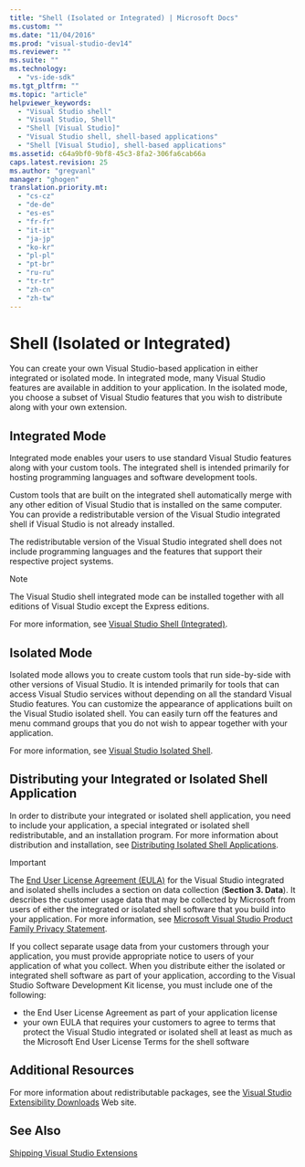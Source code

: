 ```yaml
---
title: "Shell (Isolated or Integrated) | Microsoft Docs"
ms.custom: ""
ms.date: "11/04/2016"
ms.prod: "visual-studio-dev14"
ms.reviewer: ""
ms.suite: ""
ms.technology: 
  - "vs-ide-sdk"
ms.tgt_pltfrm: ""
ms.topic: "article"
helpviewer_keywords: 
  - "Visual Studio shell"
  - "Visual Studio, Shell"
  - "Shell [Visual Studio]"
  - "Visual Studio shell, shell-based applications"
  - "Shell [Visual Studio], shell-based applications"
ms.assetid: c64a9bf0-9bf8-45c3-8fa2-306fa6cab66a
caps.latest.revision: 25
ms.author: "gregvanl"
manager: "ghogen"
translation.priority.mt: 
  - "cs-cz"
  - "de-de"
  - "es-es"
  - "fr-fr"
  - "it-it"
  - "ja-jp"
  - "ko-kr"
  - "pl-pl"
  - "pt-br"
  - "ru-ru"
  - "tr-tr"
  - "zh-cn"
  - "zh-tw"
---
```

# Shell (Isolated or Integrated)
You can create your own Visual Studio-based application in either integrated or isolated mode. In integrated mode, many Visual Studio features are available in addition to your application. In the isolated mode, you choose a subset of Visual Studio features that you wish to distribute along with your own extension.  
  
## Integrated Mode  
 Integrated mode enables your users to use standard Visual Studio features along with your custom tools. The integrated shell is intended primarily for hosting programming languages and software development tools.  
  
 Custom tools that are built on the integrated shell automatically merge with any other edition of Visual Studio that is installed on the same computer. You can provide a redistributable version of the Visual Studio integrated shell if Visual Studio is not already installed.  
  
 The redistributable version of the Visual Studio integrated shell does not include programming languages and the features that support their respective project systems.  
  
> [!NOTE]
>  The Visual Studio shell integrated mode can be installed together with all editions of Visual Studio except the Express editions.  
  
 For more information, see [Visual Studio Shell (Integrated)](../extensibility/visual-studio-shell-integrated.md).  
  
## Isolated Mode  
 Isolated mode allows you to create custom tools that run side-by-side with other versions of Visual Studio. It is intended primarily for tools that can access Visual Studio services without depending on all the standard Visual Studio features. You can customize the appearance of applications built on the Visual Studio isolated shell. You can easily turn off the features and menu command groups that you do not wish to appear together with your application.  
  
 For more information, see [Visual Studio Isolated Shell](../extensibility/visual-studio-isolated-shell.md).  
  
## Distributing your Integrated or Isolated Shell Application  
 In order to distribute your integrated or isolated shell application, you need to include your application, a special integrated or isolated shell redistributable, and an installation program. For more information about distribution and installation, see [Distributing Isolated Shell Applications](../extensibility/distributing-isolated-shell-applications.md).  
  
> [!IMPORTANT]
>  The [End User License Agreement (EULA)](https://www.visualstudio.com/en-us/support/legal/mt171552) for the Visual Studio integrated and isolated shells includes a section on data collection (**Section 3. Data**).  It describes the customer usage data that may be collected by Microsoft from users of either the integrated or isolated shell software that you build into your application. For more information, see [Microsoft Visual Studio Product Family Privacy Statement](https://www.visualstudio.com/en-us/dn948229).  
>   
>  If you collect separate usage data from your customers through your application, you must provide appropriate notice to users of your application of what you collect.  When you distribute either the isolated or integrated shell software as part of your application, according to the Visual Studio Software Development Kit license, you must include one of the following:  
>   
>  -   the End User License Agreement as part of your application license  
> -   your own EULA that requires your customers to agree to terms that protect the Visual Studio integrated or isolated shell at least as much as the Microsoft End User License Terms for the shell software  
  
## Additional Resources  
 For more information about redistributable packages, see the [Visual Studio Extensibility Downloads](http://go.microsoft.com/fwlink/?LinkID=119298) Web site.  
  
## See Also  
 [Shipping Visual Studio Extensions](../extensibility/shipping-visual-studio-extensions.md)